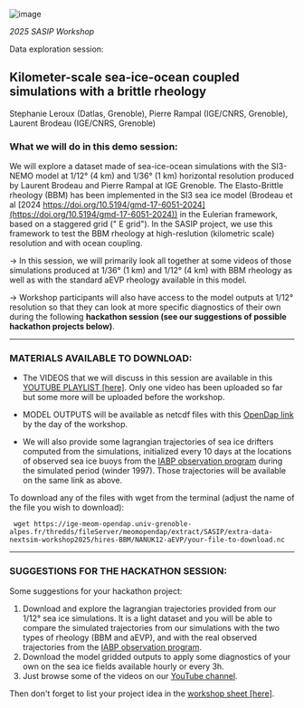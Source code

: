 ![image](snapshot36BBM.png)

_2025 SASIP Workshop_

Data exploration session:

## Kilometer-scale sea-ice-ocean coupled simulations with a brittle rheology
Stephanie Leroux (Datlas, Grenoble), Pierre Rampal (IGE/CNRS, Grenoble), Laurent Brodeau (IGE/CNRS, Grenoble)

### What we will do in this demo session:
We will explore a dataset made of  sea-ice-ocean  simulations with the SI3-NEMO model at 1/12° (4 km) and 1/36° (1 km) horizontal  resolution  produced by Laurent Brodeau and Pierre Rampal at IGE Grenoble. The Elasto-Brittle rheology (BBM) has been implemented in the SI3 sea ice model (Brodeau et al [2024 https://doi.org/10.5194/gmd-17-6051-2024](https://doi.org/10.5194/gmd-17-6051-2024)) in the Eulerian framework, based on a staggered grid (" E grid"). In the  SASIP project, we use this framework to test the BBM rheology at high-reslution (kilometric scale) resolution and with ocean coupling.

-> In this session, we will primarily look all together at some videos of those simulations produced at 1/36° (1 km) and 1/12° (4 km) with BBM rheology as well as with the standard aEVP rheology available in this model. 

-> Workshop participants will also have access to the model outputs at 1/12° resolution so that they can  look at more specific diagnostics of their own during the following __hackathon session (see our suggestions of possible hackathon projects below)__.

---
### MATERIALS AVAILABLE TO DOWNLOAD:
* The VIDEOS that we will discuss in this session are available in this [YOUTUBE PLAYLIST [here]](https://www.youtube.com/playlist?list=PLvzG0ke9xnX6fLPuoiMdLpQa0SM7Mvujb). Only one video has been  uploaded so far but some more will be uploaded before the workshop.

* MODEL OUTPUTS will be available as netcdf files with this [OpenDap link](https://ige-meom-opendap.univ-grenoble-alpes.fr/thredds/catalog/meomopendap/extract/SASIP/extra-data-nextsim-workshop2025/hires-BBM/catalog.html) by the day of the workshop.
* We will also provide some lagrangian trajectories of sea ice drifters computed from the simulations,  initialized every 10 days at the locations of observed sea ice buoys from the [IABP observation program](https://iabp.apl.uw.edu/) during the simulated period (winder 1997). Those trajectories will be available on the same link as above.

To download any of the files with wget from the terminal (adjust the name of the file you wish to download):
```
 wget https://ige-meom-opendap.univ-grenoble-alpes.fr/thredds/fileServer/meomopendap/extract/SASIP/extra-data-nextsim-workshop2025/hires-BBM/NANUK12-aEVP/your-file-to-download.nc
```

---
### SUGGESTIONS FOR THE HACKATHON SESSION:
Some suggestions for your hackathon project:
1. Download and explore the lagrangian trajectories provided from our 1/12° sea ice simulations. It is a light dataset and you will be able to compare the simulated trajectories from our simulations with the two types of rheology (BBM and aEVP), and with the real observed trajectories from the [IABP observation program](https://iabp.apl.uw.edu/).
2. Download the model gridded outputs to apply some diagnostics of your own on the sea ice fields available hourly or every 3h.
3. Just browse some of the videos on our [YouTube channel](https://www.youtube.com/playlist?list=PLvzG0ke9xnX6fLPuoiMdLpQa0SM7Mvujb).

Then don't forget to list your project idea in the [workshop sheet [here]](https://docs.google.com/spreadsheets/d/1OgvTLPxvWeuxptNd_5-aiuCvT09M2M-Gbqnf7QnHIq0/edit?usp=sharing).
